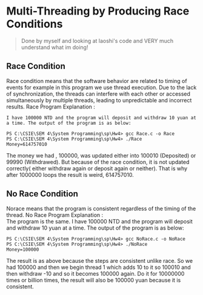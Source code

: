 # Multi-Threading by Producing Race Conditions
 > Done by myself and looking at laoshi's code and VERY much understand what im doing!
## Race Condition   

Race condition means that the software behavior are related to timing of events for example in this program we use thread execution. Due to the lack of synchronization, the threads can interfere with each other or accessed simultaneously by multiple threads, leading to unpredictable and incorrect results. Race Program Explanation :     

    I have 100000 NTD and the program will deposit and withdraw 10 yuan at a time. The output of the program is as below:

```
PS C:\CSIE\SEM 4\System Programming\sp\Hw4> gcc Race.c -o Race
PS C:\CSIE\SEM 4\System Programming\sp\Hw4> ./Race
Money=614757010
```
The money we had , 100000, was updated either into 100010 (Deposited) or 99990 (Withdrawed). But because of the race condition, it is not updated correctly( either withdraw again or deposit again or neither). That is why after 1000000 loops the result is weird, 614757010.

## No Race Condition

Norace means that the program is consistent regardless of the timing of the thread. No Race Program Explanation :   
The program is the same. 
    I have 100000 NTD and the program will deposit and withdraw 10 yuan at a time. The output of the program is as below:

```
PS C:\CSIE\SEM 4\System Programming\sp\Hw4> gcc NoRace.c -o NoRace
PS C:\CSIE\SEM 4\System Programming\sp\Hw4> ./NoRace
Money=100000
```
The result is as above because the steps are consistent unlike race. So we had 100000 and then we begin thread 1 which adds 10 to it so 100010 and then withdraw -10 and so it becomes 100000 again. Do it for 10000000 times or billion times, the result will also be 100000 yuan because it is consistent.
